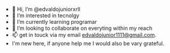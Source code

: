 - 👋 Hi, I’m @edvaldojuniorxrll
- 👀 I’m interested in tecnolgy
- 🌱 I’m currently learning programar
- 💞️ I’m looking to collaborate on everyting within my reach
- 📫 get in touck via my email edvaldojunior1111@gmail.com.
- I'm new here, if anyone help me I would also be vary grateful.

<!---
edvaldojuniorxrll/edvaldojuniorxrll is a ✨ special ✨ repository because its `README.md` (this file) appears on your GitHub profile.
You can click the Preview link to take a look at your changes.
--->
